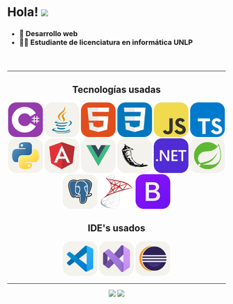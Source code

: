 <header align="left">
    <h1 align="left">Hola! <img src="https://media.giphy.com/media/hvRJCLFzcasrR4ia7z/giphy.gif" width="35"></h1>
    <h3 align="left">
        <ul>
            <li>🔭 Desarrollo web </li>
            <li>👨‍🎓 Estudiante de licenciatura en informática UNLP </li>
        </ul>
    </h3>
</header>
<hr>
<div align="center">
    <h2 align="center">Tecnologías usadas</h2>
    <div align="center">
        <img src="https://github.com/tandpfun/skill-icons/blob/main/icons/CS.svg" alt="C#" width="80">
        <img src="https://github.com/tandpfun/skill-icons/blob/main/icons/Java-Light.svg" alt="Java" width="80">
        <img src="https://github.com/tandpfun/skill-icons/blob/main/icons/HTML.svg" alt="HTML" width="80">
        <img src="https://github.com/tandpfun/skill-icons/blob/main/icons/CSS.svg" alt="CSS" width="80">
        <img src="https://github.com/tandpfun/skill-icons/blob/main/icons/JavaScript.svg" alt="JavaScript" width="80">
        <img src="https://github.com/tandpfun/skill-icons/blob/main/icons/TypeScript.svg" alt="JavaScript" width="80">
        <img src="https://github.com/tandpfun/skill-icons/blob/main/icons/Python-Light.svg" alt="Python" width="80">
        <img src="https://github.com/tandpfun/skill-icons/blob/main/icons/Angular-Light.svg" alt="Angular" width="80">
        <img src="https://github.com/tandpfun/skill-icons/blob/main/icons/VueJS-Light.svg" alt="VueJS" width="80">
        <img src="https://github.com/tandpfun/skill-icons/blob/main/icons/Flask-Light.svg" alt="Flask" width="80">
        <img src="https://github.com/tandpfun/skill-icons/blob/main/icons/DotNet.svg" alt="DotNet" width="80">
        <img src="https://github.com/tandpfun/skill-icons/blob/main/icons/Spring-Light.svg" alt="Spring" width="80">
        <img src="https://github.com/tandpfun/skill-icons/blob/main/icons/PostgreSQL-Light.svg" alt="Postgres" width="80">
        <img src="https://github.com/devicons/devicon/blob/master/icons/microsoftsqlserver/microsoftsqlserver-original.svg" alt="SqlServer" width="80">
        <img src="https://github.com/tandpfun/skill-icons/blob/main/icons/Bootstrap.svg" alt="Bootstrap" width="80">
    </div>
    <h2 align="center">IDE's usados</h2>
    <div align="center">
      <img src="https://github.com/tandpfun/skill-icons/blob/main/icons/VSCode-Light.svg" alt="VsCode" width="80">
      <img src="https://github.com/tandpfun/skill-icons/blob/main/icons/VisualStudio-Light.svg" alt="VStudio" width="80">
      <img src="https://github.com/tandpfun/skill-icons/blob/main/icons/Eclipse-Light.svg" alt="eclipse" width="80">
    </div>
</div>
<hr>
<footer align="center">
    <p align="center">
        <img src="https://github-readme-stats.vercel.app/api?username=martzL&include_all_commits=true&show_icons=true&theme=radical" height="250">
        <img src="https://github-readme-stats.vercel.app/api/top-langs/?username=martzL&layout=compact&hide=css&theme=radical" height="250">
    </p>
</footer>
